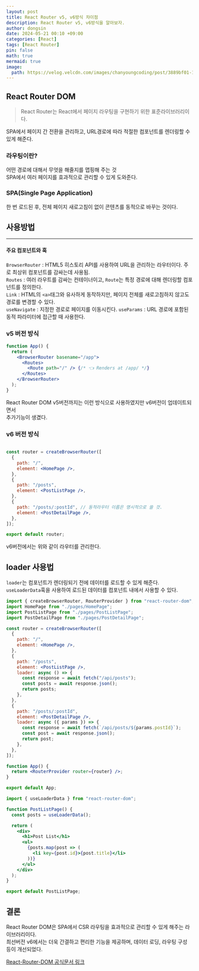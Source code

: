 ```yaml
---
layout: post
title: React Router v5, v6방식 차이점
description: React Router v5, v6방식을 알아보자.
author: dongsin
date: 2024-05-21 00:10 +09:00
categories: [React]
tags: [React Router]
pin: false
math: true
mermaid: true
image:
  path: https://velog.velcdn.com/images/chanyoungcoding/post/3889bf01-12ab-4cd2-8fd3-5d82750c1846/image.png
---
```


## React Router DOM
> React Router는 React에서 페이지 라우팅을 구현하기 위한 표준라이브러리이다.

SPA에서 페이지 간 전환을 관리하고, URL경로에 따라 적절한 컴포넌트를 렌더링할 수 있게 해준다.


### 라우팅이란?
어떤 경로에 대해서 무엇을 해줄지를 맵핑해 주는 것 <br />
SPA에서 여러 페이지를 효과적으로 관리할 수 있게 도와준다.

### SPA(Single Page Application)
한 번 로드된 후, 전체 페이지 새로고침이 없이 콘텐츠를 동적으로 바꾸는 것이다.


## 사용방법
---

#### 주요 컴포넌트와 훅
`BrowserRouter` : HTML5 히스토리 API를 사용하여 URL을 관리하는 라우터이다. 주로 최상위 컴포넌트를 감싸는데 사용됨. <br />
`Routes` : 여러 라우트를 감싸는 컨테이너이고, `Route`는 특정 경로에 대해 렌더링할 컴포넌트를 정의한다. <br />
`Link` : HTML의 `<a>`태그와 유사하게 동작하지만, 페이지 전체를 새로고침하지 않고도 경로를 변경할 수 있다. <br />
`useNavigate` : 지정한 경로로 페이지를 이동시킨다.
`useParams` : URL 경로에 포함된 동적 파라미터에 접근할 때 사용한다.

### v5 버전 방식
```jsx
function App() {
  return (
    <BrowserRouter basename="/app">
      <Routes>
        <Route path="/" /> {/* 👈 Renders at /app/ */}
      </Routes>
    </BrowserRouter>
  );
}
```

React Router DOM v5버전까지는 이런 방식으로 사용하였지만 v6버전이 업데이트되면서<br />
추가기능이 생겼다.


### v6 버전 방식
```jsx

const router = createBrowserRouter([
  {
    path: "/",
    element: <HomePage />,
  },
  {
    path: "/posts",
    element: <PostListPage />,
  },
  {
    path: "/posts/:postId", // 동적라우터 이름은 명시적으로 쓸 것.
    element: <PostDetailPage />,
  },
]);

export default router;

```

v6버전에서는 위와 같이 라우터를 관리한다.


## loader 사용법
`loader`는 컴포넌트가 렌더링되기 전에 데이터를 로드할 수 있게 해준다. <br />
`useLoaderData`훅을 사용하여 로드된 데이터를 컴포넌트 내에서 사용할 수 있다.<br />

```jsx
import { createBrowserRouter, RouterProvider } from "react-router-dom";
import HomePage from "./pages/HomePage";
import PostListPage from "./pages/PostListPage";
import PostDetailPage from "./pages/PostDetailPage";

const router = createBrowserRouter([
  {
    path: "/",
    element: <HomePage />,
  },
  {
    path: "/posts",
    element: <PostListPage />,
    loader: async () => {
      const response = await fetch("/api/posts");
      const posts = await response.json();
      return posts;
    },
  },
  {
    path: "/posts/:postId",
    element: <PostDetailPage />,
    loader: async ({ params }) => {
      const response = await fetch(`/api/posts/${params.postId}`);
      const post = await response.json();
      return post;
    },
  },
]);

function App() {
  return <RouterProvider router={router} />;
}

export default App;

```

```jsx
import { useLoaderData } from "react-router-dom";

function PostListPage() {
  const posts = useLoaderData();

  return (
    <div>
      <h1>Post List</h1>
      <ul>
        {posts.map(post => (
          <li key={post.id}>{post.title}</li>
        ))}
      </ul>
    </div>
  );
}

export default PostListPage;
```

## 결론

React Router DOM은 SPA에서 CSR 라우팅을 효과적으로 관리할 수 있게 해주는 라이브러리이다.<br />
최선버전 v6에서는 더욱 간결하고 편리한 기능을 제공하며, 데이터 로딩, 라우팅 구성 등이 개선되었다. <br />


[React-Router-DOM 공식문서 링크](https://reactrouter.com/en/main)